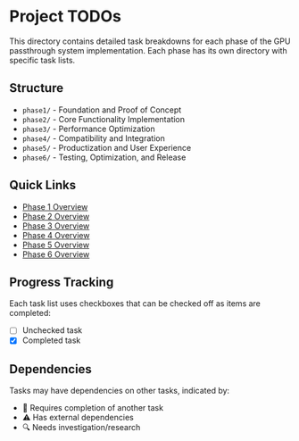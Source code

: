 # Project TODOs

This directory contains detailed task breakdowns for each phase of the GPU passthrough system implementation. Each phase has its own directory with specific task lists.

## Structure

- `phase1/` - Foundation and Proof of Concept
- `phase2/` - Core Functionality Implementation  
- `phase3/` - Performance Optimization
- `phase4/` - Compatibility and Integration
- `phase5/` - Productization and User Experience
- `phase6/` - Testing, Optimization, and Release

## Quick Links

- [Phase 1 Overview](phase1/README.md)
- [Phase 2 Overview](phase2/README.md) 
- [Phase 3 Overview](phase3/README.md)
- [Phase 4 Overview](phase4/README.md)
- [Phase 5 Overview](phase5/README.md)
- [Phase 6 Overview](phase6/README.md)

## Progress Tracking

Each task list uses checkboxes that can be checked off as items are completed:

- [ ] Unchecked task
- [x] Completed task

## Dependencies

Tasks may have dependencies on other tasks, indicated by:
- 🔄 Requires completion of another task
- ⚠️ Has external dependencies
- 🔍 Needs investigation/research